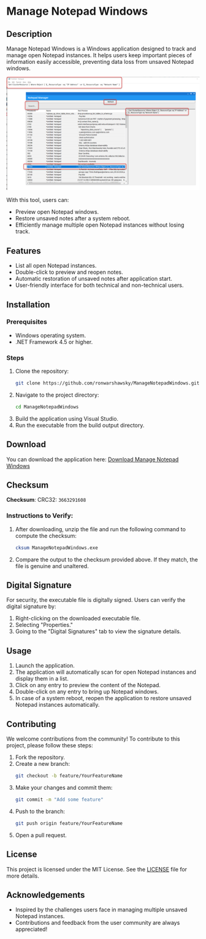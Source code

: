 # Manage Notepad Windows

## Description
Manage Notepad Windows is a Windows application designed to track and manage open Notepad instances. It helps users keep important pieces of information easily accessible, preventing data loss from unsaved Notepad windows.

![Application Screenshot](assets/screenshot.png)

With this tool, users can:
- Preview open Notepad windows.
- Restore unsaved notes after a system reboot.
- Efficiently manage multiple open Notepad instances without losing track.

## Features
- List all open Notepad instances.
- Double-click to preview and reopen notes.
- Automatic restoration of unsaved notes after application start.
- User-friendly interface for both technical and non-technical users.

## Installation

### Prerequisites
- Windows operating system.
- .NET Framework 4.5 or higher.

### Steps
1. Clone the repository:
   ```bash
   git clone https://github.com/ronwarshawsky/ManageNotepadWindows.git
   ```
2. Navigate to the project directory:
   ```bash
   cd ManageNotepadWindows
   ```
3. Build the application using Visual Studio.
4. Run the executable from the build output directory.

## Download
You can download the application here: [Download Manage Notepad Windows](assets/ManageNotepadWindows.zip)

## Checksum
**Checksum**: CRC32: `3663291608`

### Instructions to Verify:
1. After downloading, unzip the file and run the following command to compute the checksum:
   ```bash
   cksum ManageNotepadWindows.exe
   ```
2. Compare the output to the checksum provided above. If they match, the file is genuine and unaltered.

## Digital Signature
For security, the executable file is digitally signed. Users can verify the digital signature by:
1. Right-clicking on the downloaded executable file.
2. Selecting "Properties."
3. Going to the "Digital Signatures" tab to view the signature details.

## Usage
1. Launch the application.
2. The application will automatically scan for open Notepad instances and display them in a list.
3. Click on any entry to preview the content of the Notepad.
4. Double-click on any entry to bring up Notepad windows.
5. In case of a system reboot, reopen the application to restore unsaved Notepad instances automatically.

## Contributing
We welcome contributions from the community! To contribute to this project, please follow these steps:
1. Fork the repository.
2. Create a new branch:
   ```bash
   git checkout -b feature/YourFeatureName
   ```
3. Make your changes and commit them:
   ```bash
   git commit -m "Add some feature"
   ```
4. Push to the branch:
   ```bash
   git push origin feature/YourFeatureName
   ```
5. Open a pull request.

## License
This project is licensed under the MIT License. See the [LICENSE](LICENSE) file for more details.

## Acknowledgements
- Inspired by the challenges users face in managing multiple unsaved Notepad instances.
- Contributions and feedback from the user community are always appreciated!
